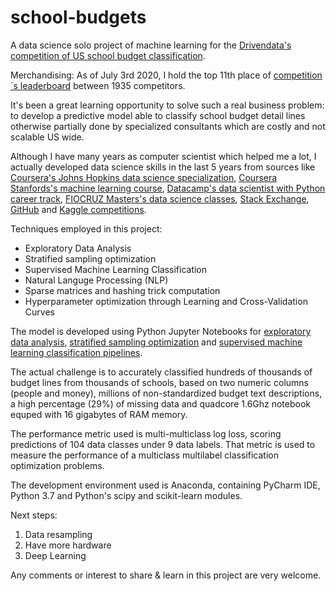 # school-budgets

A data science solo project of machine learning for the [Drivendata's competition of US school budget classification](https://www.drivendata.org/competitions/46/box-plots-for-education-reboot/).

Merchandising: As of July 3rd 2020, I hold the top 11th place of [competition´s leaderboard](https://www.drivendata.org/competitions/46/box-plots-for-education-reboot/leaderboard/) between 1935 competitors.

It's been a great learning opportunity to solve such a real business problem: to develop a predictive model able to classify school budget detail lines otherwise partially done by specialized consultants which are costly and not scalable US wide.

Although I have many years as computer scientist which helped me a lot, I actually developed data science skills in the last 5 years from sources like [Coursera's Johns Hopkins data science specialization](https://www.coursera.org/specializations/jhu-data-science), [Coursera Stanfords's machine learning course](https://www.coursera.org/learn/machine-learning), [Datacamp's data scientist with Python career track](https://www.datacamp.com/tracks/data-scientist-with-python), [FIOCRUZ Masters's data science classes](https://www.icict.fiocruz.br/), [Stack Exchange](https://stackoverflow.com/), [GitHub](https://github.com/) and [Kaggle competitions](https://www.kaggle.com/).

Techniques employed in this project:

* Exploratory Data Analysis
* Stratified sampling optimization
* Supervised Machine Learning Classification
* Natural Languge Processing (NLP)
* Sparse matrices and hashing trick computation
* Hyperparameter optimization through Learning and Cross-Validation Curves

The model is developed using Python Jupyter Notebooks for [exploratory data analysis](https://github.com/mauriciocramos/school-budgets/blob/master/notebooks/1-Analysis.ipynb), [stratified sampling optimization](https://github.com/mauriciocramos/school-budgets/blob/master/notebooks/2-Stratified%20sampling.ipynb) and [supervised machine learning classification pipelines](https://github.com/mauriciocramos/school-budgets/blob/master/notebooks/3-Model%20development.ipynb).

The actual challenge is to accurately classified hundreds of thousands of budget lines from thousands of schools, based on two numeric columns (people and money), millions of non-standardized budget text descriptions, a high percentage (29%) of missing data and quadcore 1.6Ghz notebook equped with 16 gigabytes of RAM memory.

The performance metric used is multi-multiclass log loss, scoring predictions of 104 data classes under 9 data labels.  That metric is used to measure the performance of a multiclass multilabel classification optimization problems.

The development environment used is Anaconda, containing PyCharm IDE, Python 3.7 and Python's scipy and scikit-learn modules.

Next steps:

1. Data resampling
2. Have more hardware
3. Deep Learning

Any comments or interest to share & learn in this project are very welcome.
